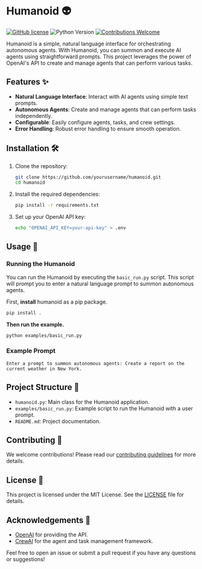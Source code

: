 # Humanoid 👽

[![GitHub license](https://img.shields.io/badge/license-MIT-blue)](#license)
![Python Version](https://img.shields.io/badge/python-3.8%2B-blue)
[![Contributions Welcome](https://img.shields.io/badge/contributions-welcome-brightgreen)](#contributors)

Humanoid is a simple, natural language interface for orchestrating autonomous agents. With Humanoid, you can summon and execute AI agents using straightforward prompts. This project leverages the power of OpenAI's API to create and manage agents that can perform various tasks.

## Features ✨

- **Natural Language Interface**: Interact with AI agents using simple text prompts.
- **Autonomous Agents**: Create and manage agents that can perform tasks independently.
- **Configurable**: Easily configure agents, tasks, and crew settings.
- **Error Handling**: Robust error handling to ensure smooth operation.

## Installation 🛠️

1. Clone the repository:

   ```sh
   git clone https://github.com/yourusername/humanoid.git
   cd humanoid
   ```

2. Install the required dependencies:

   ```sh
   pip install -r requirements.txt
   ```

3. Set up your OpenAI API key:
   ```sh
   echo "OPENAI_API_KEY=your-api-key" > .env
   ```

## Usage 🚀

### Running the Humanoid

You can run the Humanoid by executing the `basic_run.py` script. This script will prompt you to enter a natural language prompt to summon autonomous agents.

First, **install** humanoid as a pip package. 

```sh
pip install .
```

**Then run the example.**

```sh
python examples/basic_run.py
```

### Example Prompt

```
Enter a prompt to summon autonomous agents: Create a report on the current weather in New York.
```

## Project Structure 📂

- `humanoid.py`: Main class for the Humanoid application.
- `examples/basic_run.py`: Example script to run the Humanoid with a user prompt.
- `README.md`: Project documentation.

## Contributing 🤝

We welcome contributions! Please read our [contributing guidelines](CONTRIBUTING.md) for more details.

## License 📄

This project is licensed under the MIT License. See the [LICENSE](LICENSE) file for details.

## Acknowledgements 🙏

- [OpenAI](https://openai.com) for providing the API.
- [CrewAI](https://crewai.com) for the agent and task management framework.

Feel free to open an issue or submit a pull request if you have any questions or suggestions!

